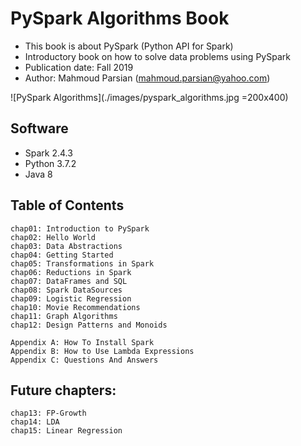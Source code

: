 # PySpark Algorithms Book

* This book is about PySpark (Python API for Spark)
* Introductory book on how to solve data problems using PySpark
* Publication date: Fall 2019
* Author: Mahmoud Parsian (<mahmoud.parsian@yahoo.com>)


![PySpark Algorithms](./images/pyspark_algorithms.jpg =200x400)

## Software

* Spark 2.4.3
* Python 3.7.2
* Java 8

## Table of Contents
````
chap01: Introduction to PySpark
chap02: Hello World
chap03: Data Abstractions
chap04: Getting Started
chap05: Transformations in Spark
chap06: Reductions in Spark
chap07: DataFrames and SQL
chap08: Spark DataSources
chap09: Logistic Regression
chap10: Movie Recommendations
chap11: Graph Algorithms
chap12: Design Patterns and Monoids

Appendix A: How To Install Spark
Appendix B: How to Use Lambda Expressions
Appendix C: Questions And Answers
````

## Future chapters:

````
chap13: FP-Growth
chap14: LDA
chap15: Linear Regression
````
